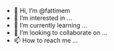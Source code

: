 - 👋 Hi, I’m @fattimem
- 👀 I’m interested in ...
- 🌱 I’m currently learning ...
- 💞️ I’m looking to collaborate on ...
- 📫 How to reach me ...

<!---
fattimem/fattimem is a ✨ special ✨ repository because its `README.md` (this file) appears on your GitHub profile.
You can click the Preview link to take a look at your changes.
--->
